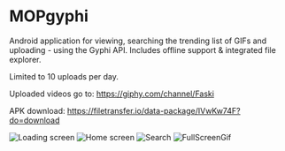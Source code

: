 # MOPgyphi
Android application for viewing, searching the trending list of GIFs and uploading - using the Gyphi API. Includes offline support & integrated file explorer.

Limited to 10 uploads per day.

Uploaded videos go to: https://giphy.com/channel/Faski

APK download: https://filetransfer.io/data-package/IVwKw74F?do=download

![Loading screen](https://i.ibb.co/5MHM6z4/Webp-net-resizeimage-8.png) ![Home screen](https://i.ibb.co/ZN87MJH/Webp-net-resizeimage-9.png) ![Search](https://i.ibb.co/fMLz4w9/Webp-net-resizeimage-10.png) ![FullScreenGif](https://i.ibb.co/p4fYpST/Webp-net-resizeimage-11.png)
